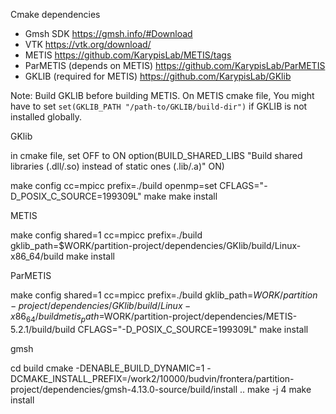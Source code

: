 Cmake dependencies

- Gmsh SDK https://gmsh.info/#Download
- VTK https://vtk.org/download/
- METIS https://github.com/KarypisLab/METIS/tags
- ParMETIS (depends on METIS) https://github.com/KarypisLab/ParMETIS
- GKLIB (required for METIS) https://github.com/KarypisLab/GKlib


Note:
Build GKLIB before building METIS. On METIS cmake file, You might have to set `set(GKLIB_PATH "/path-to/GKLIB/build-dir")` if GKLIB is not installed globally.



GKlib

in cmake file, set OFF to ON
option(BUILD_SHARED_LIBS "Build shared libraries (.dll/.so) instead of static ones (.lib/.a)" ON)

make config cc=mpicc prefix=./build openmp=set CFLAGS="-D_POSIX_C_SOURCE=199309L"
make
make install




METIS

make config shared=1 cc=mpicc prefix=./build gklib_path=$WORK/partition-project/dependencies/GKlib/build/Linux-x86_64/build
make install

ParMETIS

make config shared=1 cc=mpicc prefix=./build gklib_path=$WORK/partition-project/dependencies/GKlib/build/Linux-x86_64/build metis_path=$WORK/partition-project/dependencies/METIS-5.2.1/build/build CFLAGS="-D_POSIX_C_SOURCE=199309L"
make install




gmsh

cd build
cmake -DENABLE_BUILD_DYNAMIC=1 -DCMAKE_INSTALL_PREFIX=/work2/10000/budvin/frontera/partition-project/dependencies/gmsh-4.13.0-source/build/install  ..
make -j 4
make install